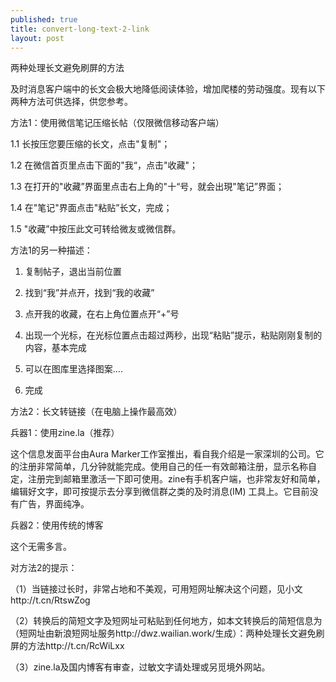 ```yaml
---
published: true
title: convert-long-text-2-link
layout: post
---
```

两种处理长文避免刷屏的方法

及时消息客户端中的长文会极大地降低阅读体验，增加爬楼的劳动强度。现有以下两种方法可供选择，供您参考。

方法1：使用微信笔记压缩长帖（仅限微信移动客户端）

1.1 长按压您要压缩的长文，点击"复制"；

1.2 在微信首页里点击下面的"我“，点击"收藏"；

1.3 在打开的"收藏”界面里点击右上角的"十“号，就会出現"笔记”界面；

1.4 在"笔记"界面点击"粘贴”长文，完成；

1.5 "收藏”中按压此文可转给微友或微信群。

方法1的另一种描述：

1. 复制帖子，退出当前位置

2. 找到“我”并点开，找到“我的收藏”

3. 点开我的收藏，在右上角位置点开“+”号

4. 出现一个光标，在光标位置点击超过两秒，出现“粘贴”提示，粘贴刚刚复制的内容，基本完成

5. 可以在图库里选择图案....

6. 完成


方法2：长文转链接（在电脑上操作最高效）

兵器1：使用zine.la（推荐）

这个信息发面平台由Aura Marker工作室推出，看自我介绍是一家深圳的公司。它的注册非常简单，几分钟就能完成。使用自己的任一有效邮箱注册，显示名称自定，注册完到邮箱里激活一下即可使用。zine有手机客户端，也非常友好和简单，编辑好文字，即可按提示去分享到微信群之类的及时消息(IM) 工具上。它目前没有广告，界面纯净。

兵器2：使用传统的博客

这个无需多言。

对方法2的提示：

（1）当链接过长时，非常占地和不美观，可用短网址解决这个问题，见小文http://t.cn/RtswZog

（2）转换后的简短文字及短网址可粘贴到任何地方，如本文转换后的简短信息为（短网址由新浪短网址服务http://dwz.wailian.work/生成）：两种处理长文避免刷屏的方法http://t.cn/RcWiLxx

（3）zine.la及国内博客有审查，过敏文字请处理或另觅境外网站。
